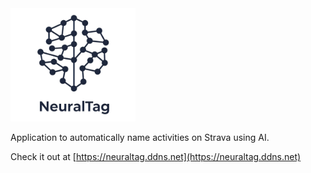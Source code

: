 <img src="src/app/static/images/logo_cropped.png" width="200">


Application to automatically name activities on Strava using AI.

Check it out at [https://neuraltag.ddns.net](https://neuraltag.ddns.net)


